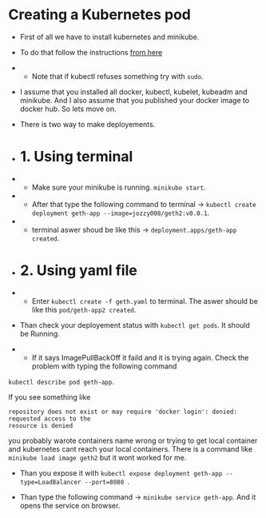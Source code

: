# Creating a Kubernetes pod

 - First of all we have to install kubernetes and minikube.
 
 - To do that follow the instructions [from here](https://kubernetes.io/docs/tasks/tools/)
 
 - - Note that if kubectl refuses something try with ```sudo```.
 
 - I assume that you installed all docker, kubectl, kubelet, kubeadm and minikube. And I also assume that you 
 published your docker image to docker hub. So lets move on. 
 
 - There is two way to make deployements.
 
 - # 1. Using terminal
 
 - - Make sure your minikube is running. ``` minikube start ```.
 
 - - After that type the following command to terminal -> ``` kubectl create deployment geth-app --image=jozzy008/geth2:v0.0.1 ```.
 
 - - terminal aswer shoud be like this -> ``` deployment.apps/geth-app created ```.
 
 - # 2. Using yaml file
 
 - - Enter ``` kubectl create -f geth.yaml ``` to terminal. The aswer should be like this
  ``` pod/geth-app2 created ```.
 
 -  Than check your deployement status with ``` kubectl get pods ```. It should be Running.
 
 - - If it says ImagePullBackOff it faild and it is trying again. 
 Check the problem with typing the following command 
 
 ``` kubectl describe pod geth-app ```. 
 
 If you see something like 
 
 ``` Error response from daemon: pull access denied for /posts, 
 repository does not exist or may require 'docker login': denied: requested access to the 
 resource is denied 
 ``` 
 you probably warote containers name wrong or trying to get local container and kubernetes 
 cant reach your local containers. There is a command like ``` minikube load image geth2 ``` but it wont worked for me.
 
 - Than you expose it with ``` kubectl expose deployment geth-app --type=LoadBalancer --port=8080  ```.
 
 - Than type the following command -> ``` minikube service geth-app ```. And it opens the service on browser.

